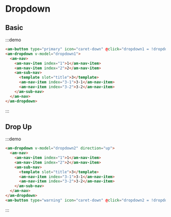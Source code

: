 # Dropdown

## Basic

:::demo
```html
<am-button type="primary" icon="caret-down" @click="dropdown1 = !dropdown1" :active="dropdown1">Toggle Dropdown</am-button>
<am-dropdown v-model="dropdown1">
  <am-nav>
    <am-nav-item index="1">1</am-nav-item>
    <am-nav-item index="2">2</am-nav-item>
    <am-sub-nav>
      <template slot="title">3</template>
      <am-nav-item index="3-1">3-1</am-nav-item>
      <am-nav-item index="3-2">3-2</am-nav-item>
    </am-sub-nav>
  </am-nav>
</am-dropdown>
```
:::

## Drop Up

:::demo
```html
<am-dropdown v-model="dropdown2" direction="up">
  <am-nav>
    <am-nav-item index="1">1</am-nav-item>
    <am-nav-item index="2">2</am-nav-item>
    <am-sub-nav>
      <template slot="title">3</template>
      <am-nav-item index="3-1">3-1</am-nav-item>
      <am-nav-item index="3-2">3-2</am-nav-item>
    </am-sub-nav>
  </am-nav>
</am-dropdown>
<am-button type="warning" icon="caret-down" @click="dropdown2 = !dropdown2" :active="dropdown2">Toggle Dropup</am-button>
```
:::

<script>
import PageMixin from '@/mixins/page'

export default {
  mixins: [
    PageMixin,
  ],
  data () {
    return {
      dropdown1: false,
      dropdown2: false,
    }
  },
}
</script>
